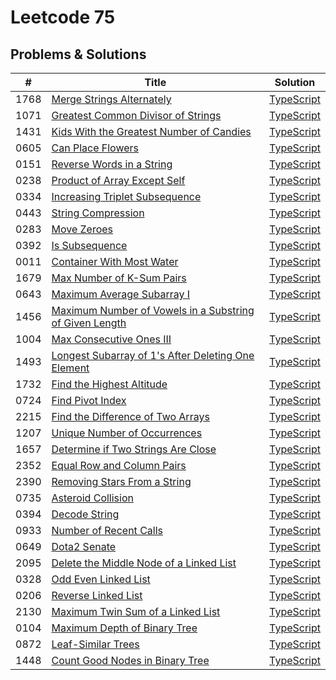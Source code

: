 # Leetcode 75

## Problems & Solutions

| # | Title | Solution |
|---| ----- | -------- |
| 1768 | [Merge Strings Alternately](https://leetcode.com/problems/merge-strings-alternately/description/?envType=study-plan-v2&envId=leetcode-75) | [TypeScript](https://github.com/AdrianNavarroGabino/leetcode/blob/main/LeetCode75/0001-mergeStringsAlternately.ts) |
| 1071 | [Greatest Common Divisor of Strings](https://leetcode.com/problems/greatest-common-divisor-of-strings/submissions/1153425974/?envType=study-plan-v2&envId=leetcode-75) | [TypeScript](https://github.com/AdrianNavarroGabino/leetcode/blob/main/LeetCode75/0002-greatestCommonDivisorOfStrings.ts) |
| 1431 | [Kids With the Greatest Number of Candies](https://leetcode.com/problems/kids-with-the-greatest-number-of-candies/description/?envType=study-plan-v2&envId=leetcode-75) | [TypeScript](https://github.com/AdrianNavarroGabino/leetcode/blob/main/LeetCode75/0003-kidsWithTheGreatestNumberOfCandies.ts) |
| 0605 | [Can Place Flowers](https://leetcode.com/problems/can-place-flowers/description/?envType=study-plan-v2&envId=leetcode-75) | [TypeScript](https://github.com/AdrianNavarroGabino/leetcode/blob/main/LeetCode75/0004-canPlaceFlowers.ts) |
| 0151 | [Reverse Words in a String](https://leetcode.com/problems/reverse-words-in-a-string/description/?envType=study-plan-v2&envId=leetcode-75) | [TypeScript](https://github.com/AdrianNavarroGabino/leetcode/blob/main/LeetCode75/0006-reverseWordsInAString.ts) |
| 0238 | [Product of Array Except Self](https://leetcode.com/problems/product-of-array-except-self/description/?envType=study-plan-v2&envId=leetcode-75) | [TypeScript](https://github.com/AdrianNavarroGabino/leetcode/blob/main/LeetCode75/0007-productOfArrayExceptSelf.ts) |
| 0334 | [Increasing Triplet Subsequence](https://leetcode.com/problems/increasing-triplet-subsequence/description/?envType=study-plan-v2&envId=leetcode-75) | [TypeScript](https://github.com/AdrianNavarroGabino/leetcode/blob/main/LeetCode75/0008-increasingTripletSubsequence.ts) |
| 0443 | [String Compression](https://leetcode.com/problems/string-compression/description/?envType=study-plan-v2&envId=leetcode-75) | [TypeScript](https://github.com/AdrianNavarroGabino/leetcode/blob/main/LeetCode75/0009-stringCompression.ts) |
| 0283 | [Move Zeroes](https://leetcode.com/problems/move-zeroes/description/?envType=study-plan-v2&envId=leetcode-75) | [TypeScript](https://github.com/AdrianNavarroGabino/leetcode/blob/main/LeetCode75/0010-moveZeroes.ts) |
| 0392 | [Is Subsequence](https://leetcode.com/problems/is-subsequence/description/?envType=study-plan-v2&envId=leetcode-75) | [TypeScript](https://github.com/AdrianNavarroGabino/leetcode/blob/main/LeetCode75/0011-isSubsequence.ts) |
| 0011 | [Container With Most Water](https://leetcode.com/problems/container-with-most-water/description/?envType=study-plan-v2&envId=leetcode-75) | [TypeScript](https://github.com/AdrianNavarroGabino/leetcode/blob/main/LeetCode75/0012-containerWithMostWater.ts) |
| 1679 | [Max Number of K-Sum Pairs](https://leetcode.com/problems/max-number-of-k-sum-pairs/description/?envType=study-plan-v2&envId=leetcode-75) | [TypeScript](https://github.com/AdrianNavarroGabino/leetcode/blob/main/LeetCode75/0013-maxNumberOfKSumPairs.ts) |
| 0643 | [Maximum Average Subarray I](https://leetcode.com/problems/maximum-average-subarray-i/description/?envType=study-plan-v2&envId=leetcode-75) | [TypeScript](https://github.com/AdrianNavarroGabino/leetcode/blob/main/LeetCode75/0014-maximumAverageSubarrayI.ts) |
| 1456 | [Maximum Number of Vowels in a Substring of Given Length](https://leetcode.com/problems/maximum-number-of-vowels-in-a-substring-of-given-length/description/?envType=study-plan-v2&envId=leetcode-75) | [TypeScript](https://github.com/AdrianNavarroGabino/leetcode/blob/main/LeetCode75/0015-maximumNumberOfVowelsInASubstringOfGivenLength.ts) |
| 1004 | [Max Consecutive Ones III](https://leetcode.com/problems/max-consecutive-ones-iii/description/?envType=study-plan-v2&envId=leetcode-75) | [TypeScript](https://github.com/AdrianNavarroGabino/leetcode/blob/main/LeetCode75/0016-maxConsecutiveOnesIII.ts) |
| 1493 | [Longest Subarray of 1's After Deleting One Element](https://leetcode.com/problems/longest-subarray-of-1s-after-deleting-one-element/description/?envType=study-plan-v2&envId=leetcode-75) | [TypeScript](https://github.com/AdrianNavarroGabino/leetcode/blob/main/LeetCode75/0017-longestSubarrayOf1sAfterDeletingOneElement.ts) |
| 1732 | [Find the Highest Altitude](https://leetcode.com/problems/find-the-highest-altitude/description/?envType=study-plan-v2&envId=leetcode-75) | [TypeScript](https://github.com/AdrianNavarroGabino/leetcode/blob/main/LeetCode75/0018-findTheHighestAltitude.ts) |
| 0724 | [Find Pivot Index](https://leetcode.com/problems/find-pivot-index/description/?envType=study-plan-v2&envId=leetcode-75) | [TypeScript](https://github.com/AdrianNavarroGabino/leetcode/blob/main/LeetCode75/0019-findPivotIndex.ts) |
| 2215 | [Find the Difference of Two Arrays](https://leetcode.com/problems/find-the-difference-of-two-arrays/description/?envType=study-plan-v2&envId=leetcode-75) | [TypeScript](https://github.com/AdrianNavarroGabino/leetcode/blob/main/LeetCode75/0020-findTheDifferenceOfTwoArrays.ts) |
| 1207 | [Unique Number of Occurrences](https://leetcode.com/problems/unique-number-of-occurrences/description/?envType=study-plan-v2&envId=leetcode-75) | [TypeScript](https://github.com/AdrianNavarroGabino/leetcode/blob/main/LeetCode75/0021-uniqueNumberOfOccurrences.ts) |
| 1657 | [Determine if Two Strings Are Close](https://leetcode.com/problems/determine-if-two-strings-are-close/description/?envType=study-plan-v2&envId=leetcode-75) | [TypeScript](https://github.com/AdrianNavarroGabino/leetcode/blob/main/LeetCode75/0022-determineIfTwoStringsAreClose.ts) |
| 2352 | [Equal Row and Column Pairs](https://leetcode.com/problems/equal-row-and-column-pairs/description/?envType=study-plan-v2&envId=leetcode-75) | [TypeScript](https://github.com/AdrianNavarroGabino/leetcode/blob/main/LeetCode75/0023-equalRowAndColumnPairs.ts) |
| 2390 | [Removing Stars From a String](https://leetcode.com/problems/removing-stars-from-a-string/description/?envType=study-plan-v2&envId=leetcode-75) | [TypeScript](https://github.com/AdrianNavarroGabino/leetcode/blob/main/LeetCode75/0024-removingStarsFromAString.ts) |
| 0735 | [Asteroid Collision](https://leetcode.com/problems/asteroid-collision/description/?envType=study-plan-v2&envId=leetcode-75) | [TypeScript](https://github.com/AdrianNavarroGabino/leetcode/blob/main/LeetCode75/0025-asteroidCollision.ts) |
| 0394 | [Decode String](https://leetcode.com/problems/decode-string/description/?envType=study-plan-v2&envId=leetcode-75) | [TypeScript](https://github.com/AdrianNavarroGabino/leetcode/blob/main/LeetCode75/0026-decodeString.ts) |
| 0933 | [Number of Recent Calls](https://leetcode.com/problems/number-of-recent-calls/description/?envType=study-plan-v2&envId=leetcode-75) | [TypeScript](https://github.com/AdrianNavarroGabino/leetcode/blob/main/LeetCode75/0027-numberOfRecentCalls.ts) |
| 0649 | [Dota2 Senate](https://leetcode.com/problems/dota2-senate/description/?envType=study-plan-v2&envId=leetcode-75) | [TypeScript](https://github.com/AdrianNavarroGabino/leetcode/blob/main/LeetCode75/0028-dota2Senate.ts) |
| 2095 | [Delete the Middle Node of a Linked List](https://leetcode.com/problems/delete-the-middle-node-of-a-linked-list/description/?envType=study-plan-v2&envId=leetcode-75) | [TypeScript](https://github.com/AdrianNavarroGabino/leetcode/blob/main/LeetCode75/0029-deleteTheMiddleNodeOfALinkedList.ts) |
| 0328 | [Odd Even Linked List](https://leetcode.com/problems/odd-even-linked-list/description/?envType=study-plan-v2&envId=leetcode-75) | [TypeScript](https://github.com/AdrianNavarroGabino/leetcode/blob/main/LeetCode75/0030-oddEvenLinkedList.ts) |
| 0206 | [Reverse Linked List](https://leetcode.com/problems/reverse-linked-list/description/?envType=study-plan-v2&envId=leetcode-75) | [TypeScript](https://github.com/AdrianNavarroGabino/leetcode/blob/main/LeetCode75/0031-reverseLinkedList.ts) |
| 2130 | [Maximum Twin Sum of a Linked List](https://leetcode.com/problems/maximum-twin-sum-of-a-linked-list/description/?envType=study-plan-v2&envId=leetcode-75) | [TypeScript](https://github.com/AdrianNavarroGabino/leetcode/blob/main/LeetCode75/0032-maximumTwinSumOfALinkedList.ts) |
| 0104 | [Maximum Depth of Binary Tree](https://leetcode.com/problems/maximum-depth-of-binary-tree/description/?envType=study-plan-v2&envId=leetcode-75) | [TypeScript](https://github.com/AdrianNavarroGabino/leetcode/blob/main/LeetCode75/0033-maximumDepthOfBinaryTree.ts) |
| 0872 | [Leaf-Similar Trees](https://leetcode.com/problems/leaf-similar-trees/description/?envType=study-plan-v2&envId=leetcode-75) | [TypeScript](https://github.com/AdrianNavarroGabino/leetcode/blob/main/LeetCode75/0034-leafSimilarTrees.ts) |
| 1448 | [Count Good Nodes in Binary Tree](https://leetcode.com/problems/count-good-nodes-in-binary-tree/description/?envType=study-plan-v2&envId=leetcode-75) | [TypeScript](https://github.com/AdrianNavarroGabino/leetcode/blob/main/LeetCode75/0035-countGoodNodesInBinaryTree.ts) |